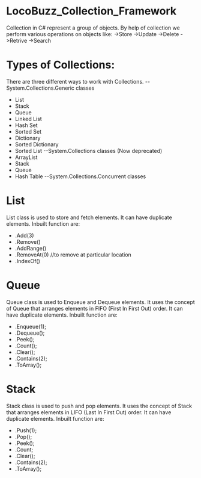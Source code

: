 # LocoBuzz_Collection_Framework
Collection in C# represent a group of objects. By help of collection we perform various operations on objects like:
->Store
->Update
->Delete
->Retrive
->Search

# Types of Collections:
There are three different ways to work with Collections.
--System.Collections.Generic classes
  + List
  + Stack
  + Queue
  + Linked List
  + Hash Set
  + Sorted Set
  + Dictionary
  + Sorted Dictionary
  + Sorted List
--System.Collections classes (Now deprecated)
  + ArrayList
  + Stack
  + Queue
  + Hash Table
--System.Collections.Concurrent classes

# List 
List<T> class is used to store and fetch elements. It can have duplicate elements.
Inbuilt function are:
+ .Add(3)
+ .Remove()
+ .AddRange()
+ .RemoveAt(0) //to remove at particular location
+ .IndexOf(<value>)

# Queue
Queue<T> class is used to Enqueue and Dequeue elements. It uses the concept of Queue that arranges elements in FIFO (First In First Out) order. It can have duplicate elements.
Inbuilt function are:
+ .Enqueue(1);
+ .Dequeue();
+ .Peek();
+ .Count();
+ .Clear();
+ .Contains(2);
+ .ToArray();

# Stack
Stack<T> class is used to push and pop elements. It uses the concept of Stack that arranges elements in LIFO (Last In First Out) order. It can have duplicate elements.
Inbuilt function are:
+ .Push(1);
+ .Pop();
+ .Peek();
+ .Count;
+ .Clear();
+ .Contains(2);
+ .ToArray();
